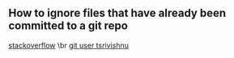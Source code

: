 ## How to ignore files that have already been committed to a git repo
[stackoverflow](https://stackoverflow.com/questions/1139762/ignore-files-that-have-already-been-committed-to-a-git-repository) \br
[git user tsrivishnu](https://gist.github.com/tsrivishnu/a2f3adbbca9fcad5f3597af301ad1abb)
